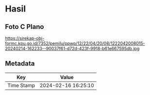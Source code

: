 # Hasil

## Foto C Plano

https://sirekap-obj-formc.kpu.go.id/7352/pemilu/ppwp/12/22/04/20/08/1222042008015-20240214-162233--90037f61-d72d-423f-9918-b61e667595db.jpg


## Metadata

| Key        | Value               |
| ---------- | ------------------- |
| Time Stamp | 2024-02-16 16:25:10 |



